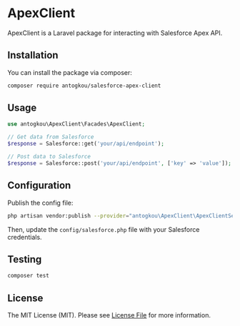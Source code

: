 # ApexClient

ApexClient is a Laravel package for interacting with Salesforce Apex API.

## Installation

You can install the package via composer:

```bash
composer require antogkou/salesforce-apex-client
```

## Usage

```php
use antogkou\ApexClient\Facades\ApexClient;

// Get data from Salesforce
$response = Salesforce::get('your/api/endpoint');

// Post data to Salesforce
$response = Salesforce::post('your/api/endpoint', ['key' => 'value']);
```

## Configuration

Publish the config file:

```bash
php artisan vendor:publish --provider="antogkou\ApexClient\ApexClientServiceProvider"
```

Then, update the `config/salesforce.php` file with your Salesforce credentials.

## Testing

```bash
composer test
```

## License

The MIT License (MIT). Please see [License File](LICENSE.md) for more information.
